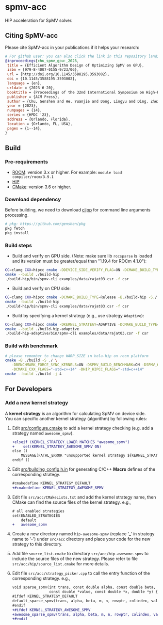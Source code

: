 # spmv-acc

HIP acceleration for SpMV solver.

## Citing SpMV-acc
Please cite SpMV-acc in your publications if it helps your research:
```bib
# For github user: you can also click the link in this repository landing page at the right sidebar, with the label "Cite this repository."
@inproceedings{chu_spmv_gpu:_2023,
 title = {Efficient Algorithm Design of Optimizing SpMV on GPU},
 isbn = {979-8-4007-0155-9/23/06},
 url = {http://doi.org/10.1145/3588195.3593002},
 doi = {10.1145/3588195.3593002},
 language = {en},
 urldate = {2023-6-20},
 booktitle = {Proceedings of the 32nd International Symposium on High-Performance Parallel and Distributed Computing (HPDC '23), June 16--23, 2023, Orlando, FL, USA},
 publisher = {ACM Press},
 author = {Chu, Genshen and He, Yuanjie and Dong, Lingyu and Ding, Zhezhao and Chen, Dandan and Bai, He and Wang, Xuesong and Hu, Changjun},
 year = {2023},
 numpages = {14},
 series = {HPDC '23},
 address = {Orlando, Florida},
 location = {Orlando, FL, USA},
 pages = {1--14},
}
```

## Build
### Pre-requirements
- [ROCM](https://rocmdocs.amd.com): version 3.x or higher. For example: `module load compiler/rocm/3.9.1`
- [HIP](https://github.com/ROCm-Developer-Tools/HIP)
- [CMake](https://cmake.org): version 3.6 or higher.

### Download dependency
Before building, we need to download [clipp](https://github.com/muellan/clipp) for command line arguments processing.
```bash
# pkg: https://github.com/genshen/pkg
pkg fetch
pkg install
```

### Build steps
- Build and verify on GPU side. 
(Note: make sure lib `rocsparse` is loaded and its version must be greater/equal than "1.19.4 for ROCm 4.1.0"):
```bash
CC=clang CXX=hipcc cmake -DDEVICE_SIDE_VERIFY_FLAG=ON -DCMAKE_BUILD_TYPE=Release -B./build-hip -S./
cmake --build ./build-hip
./build-hip/bin/spmv-cli examples/data/rajat03.csr -f csr
```

- Build and verify on CPU side:
```bash
CC=clang CXX=hipcc cmake -DCMAKE_BUILD_TYPE=Release -B./build-hip -S./
cmake --build ./build-hip
./build-hip/bin/spmv-cli examples/data/rajat03.csr -f csr
```

- Build by specifying a kernel strategy (e.g., use strategy `Adaptive`):
```bash
CC=clang CXX=hipcc cmake -DKERNEL_STRATEGY=ADAPTIVE -DCMAKE_BUILD_TYPE=Release -B./build-hip-adaptive -S./
cmake --build ./build-hip-adaptive
./build-hip-adaptive/bin/spmv-cli examples/data/rajat03.csr -f csr
```

### Build with benchmark
```bash
# please remomber to change WARP_SIZE in hola-hip on rocm platform
cmake -B ./build -S ./ \
   -DBENCHMARK_FORCE_SYNC_KERNELS=ON -DSPMV_BUILD_BENCHMARK=ON -DSPMV_OMP_ENABLED_FLAG=ON \
   -DCMAKE_CXX_FLAGS="-std=c++14" -DHIP_HIPCC_FLAGS="-std=c++14"
cmake --build ./build -j 4
```

## For Developers
### Add a new kernel strategy
A **kernel strategy** is an algorithm for calculating SpMV on device side.  
You can specific another kernel strategy (algorithm) by following rules:
1. Edit [src/configure.cmake](src/configure.cmake) to add a kernel strategy checking (e.g. add a strategy named `awesome_spmv`).
   ```diff
   +elseif (KERNEL_STRATEGY_LOWER MATCHES "awesome_spmv")
   +    set(KERNEL_STRATEGY_AWESOME_SPMV ON)
   else ()
       MESSAGE(FATAL_ERROR "unsupported kernel strategy ${KERNEL_STRATEGY}")
   endif ()
   ```
2. Edit [src/building_config.h.in](src/building_config.h.in) for generating C/C++ **Macro** defines of the corresponding strategy.
   ```diff
   #cmakedefine KERNEL_STRATEGY_DEFAULT
   +#cmakedefine KERNEL_STRATEGY_AWESOME_SPMV
   ```
3. Edit file `src/acc/CMakeLists.txt` and add the kernel strategy name, then CMake can find the source files of the kernel strategy.
   e.g.,
   ```diff
   # all enabled strategies
   set(ENABLED_STRATEGIES
       default
   +   awesome_spmv
   ```
4. Create a new directory named `hip-awesome-spmv` (replace '_' in strategy name to '-') under `src/acc` directory 
   and place your code for the new strategy to this directory.

5. Add file `source_list.cmake` to directory `src/acc/hip-awesome-spmv` to include the source files of the new strategy.
    Please refer to file `src/acc/hip/source_list.cmake` for more details.

6. Edit file `src/acc/strategy_picker.cpp` to call the entry function of the corresponding strategy.
   e.g.,
   ```diff
   void sparse_spmv(int trans, const double alpha, const double beta, int m, int n, const int *rowptr, const int *colindex,
                    const double *value, const double *x, double *y) {
   #ifdef KERNEL_STRATEGY_DEFAULT
   default_sparse_spmv(trans, alpha, beta, m, n, rowptr, colindex, value, x, y);
   #endif
   +#ifdef KERNEL_STRATEGY_AWESOME_SPMV
   +awesome_sparse_spmv(trans, alpha, beta, m, n, rowptr, colindex, value, x, y);
   +#endif
   ```
